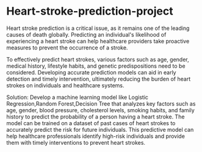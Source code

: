 # Heart-stroke-prediction-project
Heart stroke prediction is a critical issue, as it remains one of the leading causes of death globally. Predicting an individual's likelihood of experiencing a heart stroke can help healthcare providers take proactive measures to prevent the occurrence of a stroke. 

To effectively predict heart strokes, various factors such as age, gender, medical history, lifestyle habits, and genetic predispositions need to be considered. Developing accurate prediction models can aid in early detection and timely intervention, ultimately reducing the burden of heart strokes on individuals and healthcare systems.
                 
Solution: Develop a machine learning model like Logistic Regression,Random Forest,Decision Tree that analyzes key factors such as age, gender, blood pressure, cholesterol levels, smoking habits, and family history to predict the probability of a person having a heart stroke. The model can be trained on a dataset of past cases of heart strokes to accurately predict the risk for future individuals. This predictive model can help healthcare professionals identify high-risk individuals and provide them with timely interventions to prevent heart strokes.
